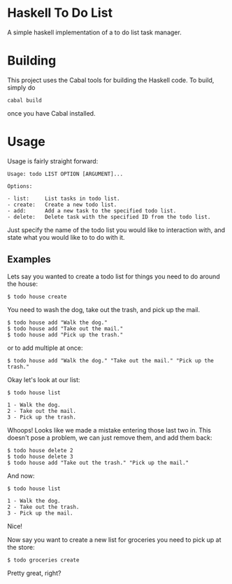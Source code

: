 
# Haskell To Do List

A simple haskell implementation of a to do list task manager.

# Building

This project uses the Cabal tools for building the Haskell code. To build, simply do

    cabal build

once you have Cabal installed.

# Usage

Usage is fairly straight forward:

    Usage: todo LIST OPTION [ARGUMENT]...

    Options:

    - list:     List tasks in todo list.
    - create:   Create a new todo list.
    - add:      Add a new task to the specified todo list.
    - delete:   Delete task with the specified ID from the todo list.

Just specify the name of the todo list you would like to interaction with, and state what you would like to to do with it.

## Examples

Lets say you wanted to create a todo list for things you need to do around the house:

    $ todo house create

You need to wash the dog, take out the trash, and pick up the mail.

    $ todo house add "Walk the dog."
    $ todo house add "Take out the mail."
    $ todo house add "Pick up the trash."

or to add multiple at once:

    $ todo house add "Walk the dog." "Take out the mail." "Pick up the trash."

Okay let's look at our list:

    $ todo house list

    1 - Walk the dog.
    2 - Take out the mail.
    3 - Pick up the trash.

Whoops! Looks like we made a mistake entering those last two in.
This doesn't pose a problem, we can just remove them, and add them back:

    $ todo house delete 2
    $ todo house delete 3
    $ todo house add "Take out the trash." "Pick up the mail."

And now:

    $ todo house list

    1 - Walk the dog.
    2 - Take out the trash.
    3 - Pick up the mail.

Nice!

Now say you want to create a new list for groceries you need to pick up at the store:

    $ todo groceries create

Pretty great, right?

